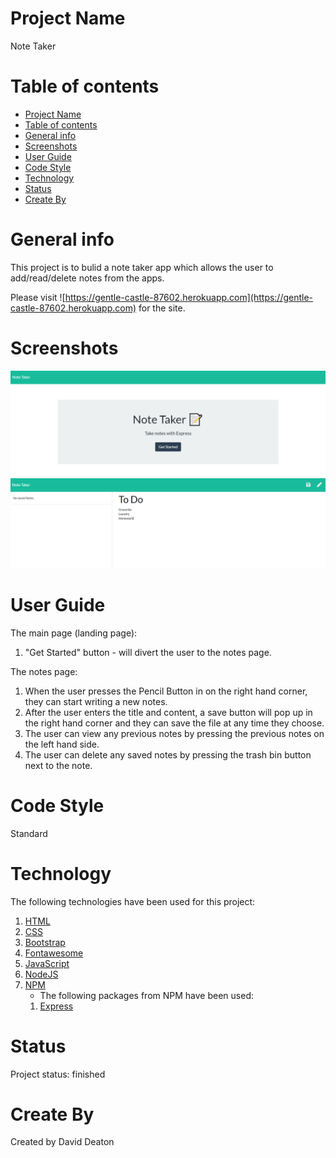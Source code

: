 # Project Name

Note Taker

# Table of contents

- [Project Name](#project-name)
- [Table of contents](#table-of-contents)
- [General info](#general-info)
- [Screenshots](#screenshots)
- [User Guide](#user-guide)
- [Code Style](#code-style)
- [Technology](#technology)
- [Status](#status)
- [Create By](#create-by)

# General info

This project is to bulid a note taker app which allows the user to add/read/delete notes from the apps.

Please visit ![https://gentle-castle-87602.herokuapp.com](https://gentle-castle-87602.herokuapp.com) for the site.

# Screenshots

![screenshot](images/notetaker.PNG?raw=true)
![screenshot](images/notetaker2.PNG?raw=true)

# User Guide

The main page (landing page):

1. "Get Started" button - will divert the user to the notes page.

The notes page:

1. When the user presses the Pencil Button in on the right hand corner, they can start writing a new notes.
2. After the user enters the title and content, a save button  will pop up in the right hand corner and they can save the file at any time they choose.
3. The user can view any previous notes by pressing the previous notes on the left hand side.
4. The user can delete any saved notes by pressing the trash bin button next to the note.

# Code Style

Standard

# Technology

The following technologies have been used for this project:

1. [HTML](https://whatwg.org/)
2. [CSS](https://www.w3.org/Style/CSS/)
3. [Bootstrap](https://getbootstrap.com/)
4. [Fontawesome](https://fontawesome.com/)
5. [JavaScript](https://www.javascript.com/)
6. [NodeJS](https://nodejs.org/en/)
7. [NPM](https://www.npmjs.com/)
   - The following packages from NPM have been used:
   1. [Express](https://expressjs.com/)

# Status

Project status: finished

# Create By

Created by David Deaton
